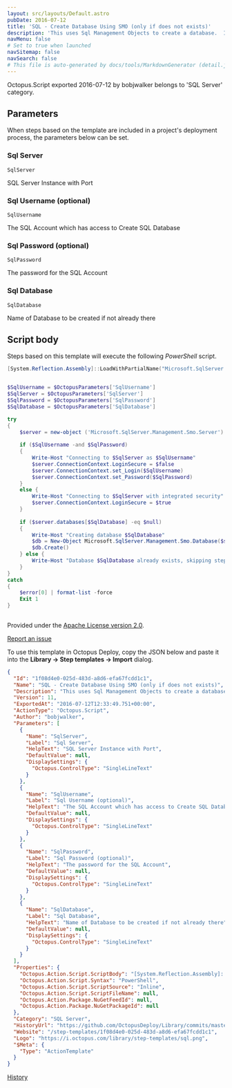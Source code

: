 ```yaml
---
layout: src/layouts/Default.astro
pubDate: 2016-07-12
title: 'SQL - Create Database Using SMO (only if does not exists)'
description: 'This uses Sql Management Objects to create a database.  If the username and password are both empty then it will attempt a trusted connection using integrated security.'
navMenu: false
# Set to true when launched
navSitemap: false
navSearch: false
# This file is auto-generated by docs/tools/MarkdownGenerator (detail.js)
---
```


Octopus.Script exported 2016-07-12 by bobjwalker belongs to 'SQL Server' category.

## Parameters

When steps based on the template are included in a project's deployment process, the parameters below can be set.


<div class="param">

### Sql Server

`SqlServer`

SQL Server Instance with Port

</div>
        
<div class="param">

### Sql Username (optional)

`SqlUsername`

The SQL Account which has access to Create SQL Database

</div>
        
<div class="param">

### Sql Password (optional)

`SqlPassword`

The password for the SQL Account

</div>
        
<div class="param">

### Sql Database

`SqlDatabase`

Name of Database to be created if not already there

</div>
        

## Script body

Steps based on this template will execute the following *PowerShell* script.

```powershell
[System.Reflection.Assembly]::LoadWithPartialName("Microsoft.SqlServer.SMO") | out-null


$SqlUsername = $OctopusParameters['SqlUsername']
$SqlServer = $OctopusParameters['SqlServer']
$SqlPassword = $OctopusParameters['SqlPassword']
$SqlDatabase = $OctopusParameters['SqlDatabase']

try
{    
    $server = new-object ('Microsoft.SqlServer.Management.Smo.Server') $SqlServer
  
    if ($SqlUsername -and $SqlPassword)
    {
        Write-Host "Connecting to $SqlServer as $SqlUsername"
        $server.ConnectionContext.LoginSecure = $false
        $server.ConnectionContext.set_Login($SqlUsername)
        $server.ConnectionContext.set_Password($SqlPassword)      
    } 
    else {
        Write-Host "Connecting to $SqlServer with integrated security"
        $server.ConnectionContext.LoginSecure = $true
    }
    
	if ($server.databases[$SqlDatabase] -eq $null)
	{
	    Write-Host "Creating database $SqlDatabase"
    	$db = New-Object Microsoft.SqlServer.Management.Smo.Database($server, $SqlDatabase)
        $db.Create()
	} else {
	    Write-Host "Database $SqlDatabase already exists, skipping step..."
	}
}
catch
{    
    $error[0] | format-list -force
    Exit 1
}
    
```

Provided under the [Apache License version 2.0](https://github.com/OctopusDeploy/Library/blob/master/LICENSE.txt).

[Report an issue](https://github.com/OctopusDeploy/Library/issues/new?assignees=&labels=&projects=&template=bug-report.yml&title=Issue%20with%20SQL%20-%20Create%20Database%20Using%20SMO%20(only%20if%20does%20not%20exists)&step-template=SQL%20-%20Create%20Database%20Using%20SMO%20(only%20if%20does%20not%20exists))

<div class="get-json">

To use this template in Octopus Deploy, copy the JSON below and paste it into the **Library → Step templates → Import** dialog.

```json
{
  "Id": "1f08d4e0-025d-483d-a8d6-efa67fcdd1c1",
  "Name": "SQL - Create Database Using SMO (only if does not exists)",
  "Description": "This uses Sql Management Objects to create a database.  If the username and password are both empty then it will attempt a trusted connection using integrated security.",
  "Version": 11,
  "ExportedAt": "2016-07-12T12:33:49.751+00:00",
  "ActionType": "Octopus.Script",
  "Author": "bobjwalker",
  "Parameters": [
    {
      "Name": "SqlServer",
      "Label": "Sql Server",
      "HelpText": "SQL Server Instance with Port",
      "DefaultValue": null,
      "DisplaySettings": {
        "Octopus.ControlType": "SingleLineText"
      }
    },
    {
      "Name": "SqlUsername",
      "Label": "Sql Username (optional)",
      "HelpText": "The SQL Account which has access to Create SQL Database",
      "DefaultValue": null,
      "DisplaySettings": {
        "Octopus.ControlType": "SingleLineText"
      }
    },
    {
      "Name": "SqlPassword",
      "Label": "Sql Password (optional)",
      "HelpText": "The password for the SQL Account",
      "DefaultValue": null,
      "DisplaySettings": {
        "Octopus.ControlType": "SingleLineText"
      }
    },
    {
      "Name": "SqlDatabase",
      "Label": "Sql Database",
      "HelpText": "Name of Database to be created if not already there",
      "DefaultValue": null,
      "DisplaySettings": {
        "Octopus.ControlType": "SingleLineText"
      }
    }
  ],
  "Properties": {
    "Octopus.Action.Script.ScriptBody": "[System.Reflection.Assembly]::LoadWithPartialName(\"Microsoft.SqlServer.SMO\") | out-null\n\n\n$SqlUsername = $OctopusParameters['SqlUsername']\n$SqlServer = $OctopusParameters['SqlServer']\n$SqlPassword = $OctopusParameters['SqlPassword']\n$SqlDatabase = $OctopusParameters['SqlDatabase']\n\ntry\n{    \n    $server = new-object ('Microsoft.SqlServer.Management.Smo.Server') $SqlServer\n  \n    if ($SqlUsername -and $SqlPassword)\n    {\n        Write-Host \"Connecting to $SqlServer as $SqlUsername\"\n        $server.ConnectionContext.LoginSecure = $false\n        $server.ConnectionContext.set_Login($SqlUsername)\n        $server.ConnectionContext.set_Password($SqlPassword)      \n    } \n    else {\n        Write-Host \"Connecting to $SqlServer with integrated security\"\n        $server.ConnectionContext.LoginSecure = $true\n    }\n    \n\tif ($server.databases[$SqlDatabase] -eq $null)\n\t{\n\t    Write-Host \"Creating database $SqlDatabase\"\n    \t$db = New-Object Microsoft.SqlServer.Management.Smo.Database($server, $SqlDatabase)\n        $db.Create()\n\t} else {\n\t    Write-Host \"Database $SqlDatabase already exists, skipping step...\"\n\t}\n}\ncatch\n{    \n    $error[0] | format-list -force\n    Exit 1\n}\n    ",
    "Octopus.Action.Script.Syntax": "PowerShell",
    "Octopus.Action.Script.ScriptSource": "Inline",
    "Octopus.Action.Script.ScriptFileName": null,
    "Octopus.Action.Package.NuGetFeedId": null,
    "Octopus.Action.Package.NuGetPackageId": null
  },
  "Category": "SQL Server",
  "HistoryUrl": "https://github.com/OctopusDeploy/Library/commits/master/step-templates//opt/buildagent/work/75443764cd38076d/step-templates/sql-smo-create-database.json",
  "Website": "/step-templates/1f08d4e0-025d-483d-a8d6-efa67fcdd1c1",
  "Logo": "https://i.octopus.com/library/step-templates/sql.png",
  "$Meta": {
    "Type": "ActionTemplate"
  }
}
```

[History](https://github.com/OctopusDeploy/Library/commits/master/step-templates/https://github.com/OctopusDeploy/Library/commits/master/step-templates//opt/buildagent/work/75443764cd38076d/step-templates/sql-smo-create-database.json)

</div>
